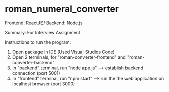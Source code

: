 # roman_numeral_converter
Frontend: ReactJS/ Backend: Node.js

Summary:
For Interview Assignment

Instructions to run the program:
1) Open package in IDE (Used Visual Studios Code)
2) Open 2 terminals, for "roman-converter-frontend" and "roman-converter-backend"
3) In "backend" terminal, run "node app.js" --> establish backend connection (port 5001)
4) In "frontend" terminal, run "npm start" --> run the the web application on localhost browser (port 3000)
